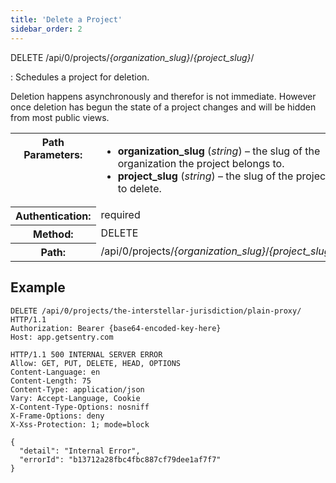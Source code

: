 ```yaml
---
title: 'Delete a Project'
sidebar_order: 2
---
```


DELETE /api/0/projects/_{organization_slug}_/_{project_slug}_/

: Schedules a project for deletion.

  Deletion happens asynchronously and therefor is not immediate. However once deletion has begun the state of a project changes and will be hidden from most public views.

  <table class="table"><tbody valign="top"><tr><th>Path Parameters:</th><td><ul><li><strong>organization_slug</strong> (<em>string</em>) – the slug of the organization the project belongs to.</li><li><strong>project_slug</strong> (<em>string</em>) – the slug of the project to delete.</li></ul></td></tr><tr><th>Authentication:</th><td>required</td></tr><tr><th>Method:</th><td>DELETE</td></tr><tr><th>Path:</th><td>/api/0/projects/<em>{organization_slug}</em>/<em>{project_slug}</em>/</td></tr></tbody></table>

## Example

```http
DELETE /api/0/projects/the-interstellar-jurisdiction/plain-proxy/ HTTP/1.1
Authorization: Bearer {base64-encoded-key-here}
Host: app.getsentry.com
```

```http
HTTP/1.1 500 INTERNAL SERVER ERROR
Allow: GET, PUT, DELETE, HEAD, OPTIONS
Content-Language: en
Content-Length: 75
Content-Type: application/json
Vary: Accept-Language, Cookie
X-Content-Type-Options: nosniff
X-Frame-Options: deny
X-Xss-Protection: 1; mode=block

{
  "detail": "Internal Error",
  "errorId": "b13712a28fbc4fbc887cf79dee1af7f7"
}
```
